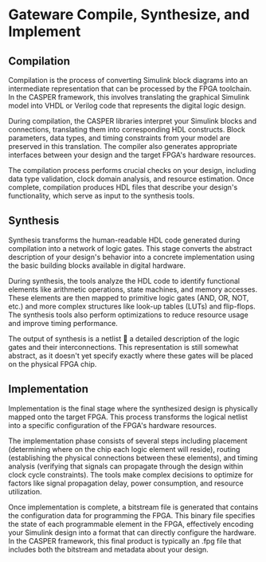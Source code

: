 # Gateware Compile, Synthesize, and Implement

## Compilation

Compilation is the process of converting Simulink block diagrams into an intermediate representation that can be processed by the FPGA toolchain. In the CASPER framework, this involves translating the graphical Simulink model into VHDL or Verilog code that represents the digital logic design.

During compilation, the CASPER libraries interpret your Simulink blocks and connections, translating them into corresponding HDL constructs. Block parameters, data types, and timing constraints from your model are preserved in this translation. The compiler also generates appropriate interfaces between your design and the target FPGA's hardware resources.

The compilation process performs crucial checks on your design, including data type validation, clock domain analysis, and resource estimation. Once complete, compilation produces HDL files that describe your design's functionality, which serve as input to the synthesis tools.

## Synthesis

Synthesis transforms the human-readable HDL code generated during compilation into a network of logic gates. This stage converts the abstract description of your design's behavior into a concrete implementation using the basic building blocks available in digital hardware.

During synthesis, the tools analyze the HDL code to identify functional elements like arithmetic operations, state machines, and memory accesses. These elements are then mapped to primitive logic gates (AND, OR, NOT, etc.) and more complex structures like look-up tables (LUTs) and flip-flops. The synthesis tools also perform optimizations to reduce resource usage and improve timing performance.

The output of synthesis is a netlist  a detailed description of the logic gates and their interconnections. This representation is still somewhat abstract, as it doesn't yet specify exactly where these gates will be placed on the physical FPGA chip.

## Implementation

Implementation is the final stage where the synthesized design is physically mapped onto the target FPGA. This process transforms the logical netlist into a specific configuration of the FPGA's hardware resources.

The implementation phase consists of several steps including placement (determining where on the chip each logic element will reside), routing (establishing the physical connections between these elements), and timing analysis (verifying that signals can propagate through the design within clock cycle constraints). The tools make complex decisions to optimize for factors like signal propagation delay, power consumption, and resource utilization.

Once implementation is complete, a bitstream file is generated that contains the configuration data for programming the FPGA. This binary file specifies the state of each programmable element in the FPGA, effectively encoding your Simulink design into a format that can directly configure the hardware. In the CASPER framework, this final product is typically an .fpg file that includes both the bitstream and metadata about your design.